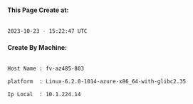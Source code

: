 
   
#### This Page Create at:

```bash

2023-10-23 - 15:22:47 UTC

```

#### Create By Machine:

```bash

Host Name : fv-az485-803

platform  : Linux-6.2.0-1014-azure-x86_64-with-glibc2.35

Ip Local  : 10.1.224.14

```

